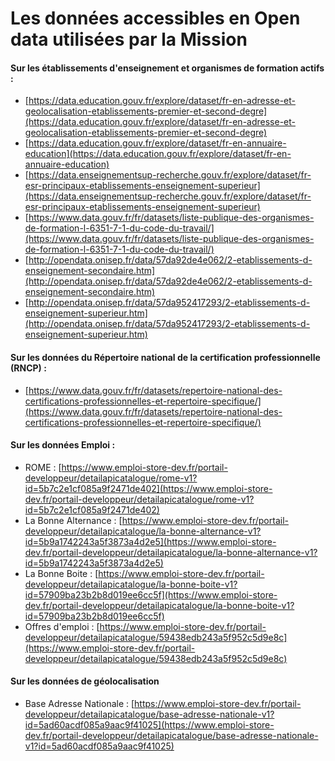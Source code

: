 # Les données accessibles en Open data utilisées par la Mission

#### Sur les établissements d'enseignement et organismes de formation actifs :

* [https://data.education.gouv.fr/explore/dataset/fr-en-adresse-et-geolocalisation-etablissements-premier-et-second-degre](https://data.education.gouv.fr/explore/dataset/fr-en-adresse-et-geolocalisation-etablissements-premier-et-second-degre)
* [https://data.education.gouv.fr/explore/dataset/fr-en-annuaire-education](https://data.education.gouv.fr/explore/dataset/fr-en-annuaire-education)
* [https://data.enseignementsup-recherche.gouv.fr/explore/dataset/fr-esr-principaux-etablissements-enseignement-superieur](https://data.enseignementsup-recherche.gouv.fr/explore/dataset/fr-esr-principaux-etablissements-enseignement-superieur)
* [https://www.data.gouv.fr/fr/datasets/liste-publique-des-organismes-de-formation-l-6351-7-1-du-code-du-travail/](https://www.data.gouv.fr/fr/datasets/liste-publique-des-organismes-de-formation-l-6351-7-1-du-code-du-travail/)
* [http://opendata.onisep.fr/data/57da92de4e062/2-etablissements-d-enseignement-secondaire.htm](http://opendata.onisep.fr/data/57da92de4e062/2-etablissements-d-enseignement-secondaire.htm)
* [http://opendata.onisep.fr/data/57da952417293/2-etablissements-d-enseignement-superieur.htm](http://opendata.onisep.fr/data/57da952417293/2-etablissements-d-enseignement-superieur.htm)

#### Sur **les données du** Répertoire national de la certification professionnelle \(RNCP\) :

* [https://www.data.gouv.fr/fr/datasets/repertoire-national-des-certifications-professionnelles-et-repertoire-specifique/](https://www.data.gouv.fr/fr/datasets/repertoire-national-des-certifications-professionnelles-et-repertoire-specifique/)

#### Sur **les données Emploi :**

* ROME : [https://www.emploi-store-dev.fr/portail-developpeur/detailapicatalogue/rome-v1?id=5b7c2e1cf085a9f2471de402](https://www.emploi-store-dev.fr/portail-developpeur/detailapicatalogue/rome-v1?id=5b7c2e1cf085a9f2471de402)
* La Bonne Alternance :  [https://www.emploi-store-dev.fr/portail-developpeur/detailapicatalogue/la-bonne-alternance-v1?id=5b9a1742243a5f3873a4d2e5](https://www.emploi-store-dev.fr/portail-developpeur/detailapicatalogue/la-bonne-alternance-v1?id=5b9a1742243a5f3873a4d2e5)
* La Bonne Boite : [https://www.emploi-store-dev.fr/portail-developpeur/detailapicatalogue/la-bonne-boite-v1?id=57909ba23b2b8d019ee6cc5f](https://www.emploi-store-dev.fr/portail-developpeur/detailapicatalogue/la-bonne-boite-v1?id=57909ba23b2b8d019ee6cc5f) 
* Offres d'emploi : [https://www.emploi-store-dev.fr/portail-developpeur/detailapicatalogue/59438edb243a5f952c5d9e8c](https://www.emploi-store-dev.fr/portail-developpeur/detailapicatalogue/59438edb243a5f952c5d9e8c)

#### Sur les données de géolocalisation

* Base Adresse Nationale : [https://www.emploi-store-dev.fr/portail-developpeur/detailapicatalogue/base-adresse-nationale-v1?id=5ad60acdf085a9aac9f41025](https://www.emploi-store-dev.fr/portail-developpeur/detailapicatalogue/base-adresse-nationale-v1?id=5ad60acdf085a9aac9f41025)

